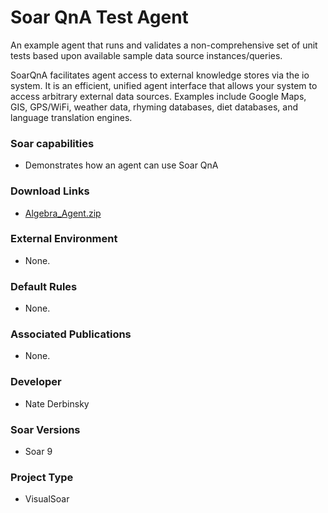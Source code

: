 # Soar QnA Test Agent #
An example agent that runs and validates a non-comprehensive set of unit tests based upon available sample data source instances/queries.

SoarQnA facilitates agent access to external knowledge stores via the io system. It is an efficient, unified agent interface that allows your system to access arbitrary external data sources. Examples include Google Maps, GIS, GPS/WiFi, weather data, rhyming databases, diet databases, and language translation engines.

### Soar capabilities ###
  * Demonstrates how an agent can use Soar QnA

### Download Links ###
  * [Algebra\_Agent.zip](http://web.eecs.umich.edu/~soar/downloads/Agents/Algebra_Agent.zip)

### External Environment ###
  * None.

### Default Rules ###
  * None.

### Associated Publications ###
  * None.

### Developer ###
  * Nate Derbinsky

### Soar Versions ###
  * Soar 9

### Project Type ###
  * VisualSoar